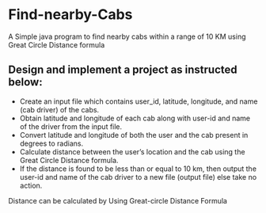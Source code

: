 # Find-nearby-Cabs
A Simple java program to find nearby cabs within a range of 10 KM using Great Circle Distance formula

## Design and implement a project as instructed below:
<ul>
<li> Create an input file which contains user_id, latitude, longitude, and name (cab driver) of
the cabs. </li>
<li> Obtain latitude and longitude of each cab along with user-id and name of the driver from 
the input file. </li>
<li>  Convert latitude and longitude of both the user and the cab present in degrees to radians.</li>
<li>  Calculate distance between the user’s location and the cab using the Great Circle Distance
formula.</li>
<li> If the distance is found to be less than or equal to 10 km, then output the user-id and
name of the cab driver to a new file (output file) else take no action.</li>
 </ul>
 Distance can be calculated by Using Great-circle Distance Formula

